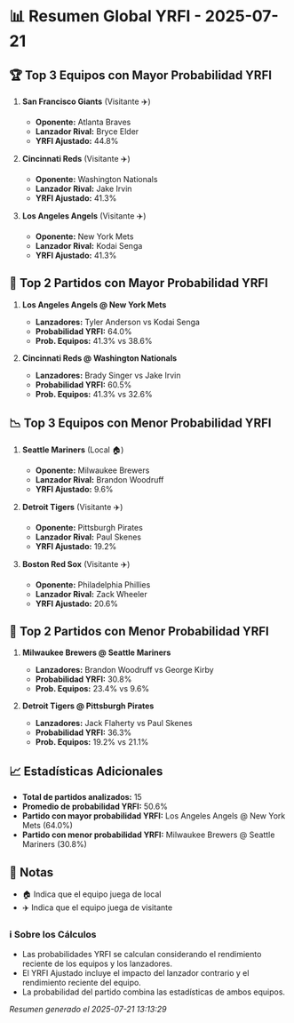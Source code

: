 # 📊 Resumen Global YRFI - 2025-07-21

## 🏆 Top 3 Equipos con Mayor Probabilidad YRFI

1. **San Francisco Giants** (Visitante ✈️)
   - **Oponente:** Atlanta Braves
   - **Lanzador Rival:** Bryce Elder
   - **YRFI Ajustado:** 44.8%

2. **Cincinnati Reds** (Visitante ✈️)
   - **Oponente:** Washington Nationals
   - **Lanzador Rival:** Jake Irvin
   - **YRFI Ajustado:** 41.3%

3. **Los Angeles Angels** (Visitante ✈️)
   - **Oponente:** New York Mets
   - **Lanzador Rival:** Kodai Senga
   - **YRFI Ajustado:** 41.3%

## 🎯 Top 2 Partidos con Mayor Probabilidad YRFI

1. **Los Angeles Angels @ New York Mets**
   - **Lanzadores:** Tyler Anderson vs Kodai Senga
   - **Probabilidad YRFI:** 64.0%
   - **Prob. Equipos:** 41.3% vs 38.6%

2. **Cincinnati Reds @ Washington Nationals**
   - **Lanzadores:** Brady Singer vs Jake Irvin
   - **Probabilidad YRFI:** 60.5%
   - **Prob. Equipos:** 41.3% vs 32.6%

## 📉 Top 3 Equipos con Menor Probabilidad YRFI

1. **Seattle Mariners** (Local 🏠)
   - **Oponente:** Milwaukee Brewers
   - **Lanzador Rival:** Brandon Woodruff
   - **YRFI Ajustado:** 9.6%

2. **Detroit Tigers** (Visitante ✈️)
   - **Oponente:** Pittsburgh Pirates
   - **Lanzador Rival:** Paul Skenes
   - **YRFI Ajustado:** 19.2%

3. **Boston Red Sox** (Visitante ✈️)
   - **Oponente:** Philadelphia Phillies
   - **Lanzador Rival:** Zack Wheeler
   - **YRFI Ajustado:** 20.6%

## 🛑 Top 2 Partidos con Menor Probabilidad YRFI

1. **Milwaukee Brewers @ Seattle Mariners**
   - **Lanzadores:** Brandon Woodruff vs George Kirby
   - **Probabilidad YRFI:** 30.8%
   - **Prob. Equipos:** 23.4% vs 9.6%

2. **Detroit Tigers @ Pittsburgh Pirates**
   - **Lanzadores:** Jack Flaherty vs Paul Skenes
   - **Probabilidad YRFI:** 36.3%
   - **Prob. Equipos:** 19.2% vs 21.1%

## 📈 Estadísticas Adicionales

- **Total de partidos analizados:** 15
- **Promedio de probabilidad YRFI:** 50.6%
- **Partido con mayor probabilidad YRFI:** Los Angeles Angels @ New York Mets (64.0%)
- **Partido con menor probabilidad YRFI:** Milwaukee Brewers @ Seattle Mariners (30.8%)

## 📝 Notas

- 🏠 Indica que el equipo juega de local
- ✈️ Indica que el equipo juega de visitante

### ℹ️ Sobre los Cálculos
- Las probabilidades YRFI se calculan considerando el rendimiento reciente de los equipos y los lanzadores.
- El YRFI Ajustado incluye el impacto del lanzador contrario y el rendimiento reciente del equipo.
- La probabilidad del partido combina las estadísticas de ambos equipos.

*Resumen generado el 2025-07-21 13:13:29*